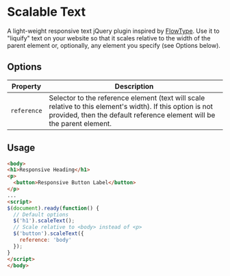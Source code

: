 Scalable Text
==============

A light-weight responsive text jQuery plugin inspired by [FlowType](http://simplefocus.com/flowtype/). Use it to "liquify" text on your website so that it scales relative to the width of the parent element or, optionally, any element you specify (see Options below).


Options
-------

Property    | Description
----------- | -------------
`reference` | Selector to the reference element (text will scale relative to this element's width). If this option is not provided, then the default reference element will be the parent element.


Usage
-----

```html
<body>
<h1>Responsive Heading</h1>
<p>
  <button>Responsive Button Label</button>
</p>
...
<script>
$(document).ready(function() {
  // Default options
  $('h1').scaleText();
  // Scale relative to <body> instead of <p>
  $('button').scaleText({
    reference: 'body'
  });
}
</script>
</body>
```
